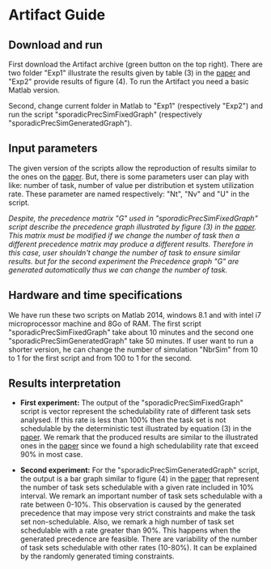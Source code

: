 # Artifact Guide

Download and run 
-------------
First download the Artifact archive (green button on the top right). There are two folder "Exp1" illustrate 
the results given by table (3) in the [paper](https://www.dropbox.com/s/e0kd0bsk0gm1adw/rtns2016.pdf?dl=0) and "Exp2" provide results of 
figure (4). To run the Artifact you need a basic Matlab version.

Second, change current folder in Matlab to "Exp1" (respectively "Exp2") and 
run the script "sporadicPrecSimFixedGraph" (respectively 
"sporadicPrecSimGeneratedGraph").

Input parameters 
-------------
The given version of the scripts allow the reproduction of results similar 
to the ones on the [paper](https://www.dropbox.com/s/e0kd0bsk0gm1adw/rtns2016.pdf?dl=0). But, there is some parameters user can play with 
like: number of task, number of value per distribution et system utilization 
rate. These parameter are named respectively: "Nt", "Nv" and "U" in the script. 

_Despite, the precedence matrix "G" used in "sporadicPrecSimFixedGraph" script 
describe the precedence graph illustrated by figure (3) in the [paper](https://www.dropbox.com/s/e0kd0bsk0gm1adw/rtns2016.pdf?dl=0). This matrix
must be modified if we change the number of task then a different precedence matrix 
may produce a different results. Therefore in this case, user shouldn't change the 
number of task to ensure similar results. but for the second experiment the Precedence 
graph "G" are generated automatically thus we can change the number of task._

Hardware and time specifications
-------------------------------
We have run these two scripts on Matlab 2014, windows 8.1 and with intel i7 microprocessor
machine and 8Go of RAM. The first script "sporadicPrecSimFixedGraph" take about 10 
minutes and the second one "sporadicPrecSimGeneratedGraph" take 50 minutes. If user
want to run a shorter version, he can change the number of simulation "NbrSim" from 
10 to 1 for the first script and from 100 to 1 for the second.

Results interpretation
-------------------------------

- **First experiment:** The output of the "sporadicPrecSimFixedGraph" script is vector represent the 
schedulability rate of different task sets analysed. If this rate is less than 
100% then the task set is not schedulable by the deterministic test illustrated by 
equation (3) in the [paper](https://www.dropbox.com/s/e0kd0bsk0gm1adw/rtns2016.pdf?dl=0). We remark that the produced results are similar to the 
illustrated ones in the [paper](https://www.dropbox.com/s/e0kd0bsk0gm1adw/rtns2016.pdf?dl=0) since we found a high schedulability rate that exceed
90% in most case.

- **Second experiment:** For the "sporadicPrecSimGeneratedGraph" script, the output is a bar graph similar to 
figure (4) in the [paper](https://www.dropbox.com/s/e0kd0bsk0gm1adw/rtns2016.pdf?dl=0) that represent the number of task sets schedulable with a given 
rate included in 10% interval. We remark an important number of task sets schedulable 
with a rate between 0-10%. This observation is caused by the generated precedence 
that may impose very strict constraints and make the task set non-schedulable.
Also, we remark a high number of task set schedulable with a rate greater than 90%. This 
happens when the generated precedence are feasible.
There are variability of the number of task sets schedulable with other rates (10-80%). It
can be explained by the randomly generated timing constraints.

